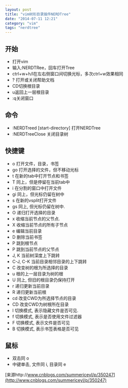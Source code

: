 ```yaml
---
layout: post
title: "vim树形目录插件NERDTree"
date: "2014-07-11 12:21"
category: "vim"
tags: "nerdtree"
---
```


## 开始
* 打开vim  
* 输入:NERDTRee，回车打开Tree  
* ctrl+w+h/l在左右侧窗口间切换光标，多次ctrl+w效果相同  
* ? 打开或关闭帮助文档  
* CD切换根目录  
* u返回上一层根目录  
* :q关闭窗口  

## 命令
* :NERDTreed [start-directory] 打开NERDTree  
* :NERDTreeClose 关闭目录树  
 
## 快捷键
* o    打开文件，目录，书签  
* go   打开选择的文件，但不移动光标  
* t    在新的tab中打开节点和书签  
* T    同上，但是停留在当前tab中  
* i    在分割的窗口中打开文件  
* gi   同上，但光标仍留在树中  
* s    在新的vsplit打开文件  
* gs   同上, 但光标仍留在树中.  
* O    递归打开选择的目录  
* x    收缩当前节点的父节点.  
* X    收缩当前节点的所有子节点  
* e    编辑当前目录  
* D    删除当前书签  
* P    跳到根节点  
* P    跳到当前节点的父节点  
* J, K      当前树深度上下跳转  
* C-J, C-K  当前目录相邻目录的上下跳转  
* C    改变树的根为所选择的目录  
* u    根的上一层目录为树的根  
* U    同上, 但旧的根目录仍保持打开  
* r    递归更新当前目录  
* R    递归更新当前根  
* cd   改变CWD为所选择节点的目录  
* CD   改变CWD为树根所在目录  
* I    切换模式, 表示隐藏文件是否可见.  
* f    切换模式, 表示是否使用文件过滤器  
* F    切换模式, 表示文件是否可见  
* B    切换模式, 表示书签表格是否可见  
 
## 鼠标
* 双击同 o  
* 中键单击, 文件同 i, 目录同 e  

[来源http://www.cnblogs.com/summericeyl/p/350247](http://www.cnblogs.com/summericeyl/p/350247)

